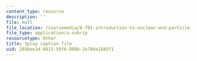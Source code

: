 ```yaml
---
content_type: resource
description: ''
file: null
file_location: /coursemedia/8-701-introduction-to-nuclear-and-particle-physics-fall-2020/203bee2d881559f6980b2e784a1845f1_-hgRkC_uUzU.vtt
file_type: application/x-subrip
resourcetype: Other
title: 3play caption file
uid: 203bee2d-8815-59f6-980b-2e784a1845f1
---
```

